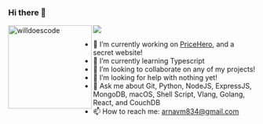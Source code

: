 ### Hi there 👋

<div>
<img height="170" align="left" src="https://github-readme-stats.vercel.app/api?username=mehtaarn000&count_private=true&include_all_commits=true&theme=onedark" alt="willdoescode" />
<img src="https://github-readme-stats.vercel.app/api/top-langs/?username=mehtaarn000&layout=compact&theme=onedark&langs_count=15" />
</div>


- 🔭 I’m currently working on [PriceHero](https://github.com/mehtaarn000/PriceHero), and a secret website!
- 🌱 I’m currently learning Typescript
- 👯 I’m looking to collaborate on any of my projects!
- 🤔 I’m looking for help with nothing yet!
- 💬 Ask me about Git, Python, NodeJS, ExpressJS, MongoDB, macOS, Shell Script, Vlang, Golang, React, and CouchDB
- 📫 How to reach me: [arnavm834@gmail.com](arnavm834@gmail.com)
